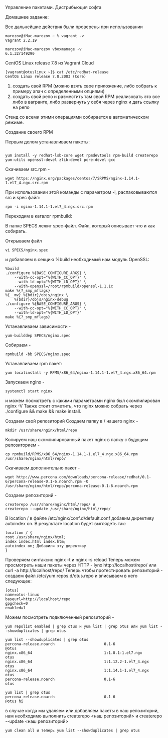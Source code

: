 Управление пакетами. Дистрибьюция софта

Домашнее задание:

Все дальнейшие действия были проверены при использовании
```
marozov@iMac-marozov ~ % vagrant -v
Vagrant 2.2.19
```
```
marozov@iMac-marozov vboxmanage -v
6.1.32r149290
```
CentOS Linux release 7.8 из Vagrant Cloud
```
[vagrant@otuslinux ~]$ cat /etc/redhat-release
CentOS Linux release 7.8.2003 (Core)
```

1) создать свой RPM (можно взять свое приложение, либо собрать к примеру апач с определенными опциями)
2) создать свой репо и разместить там свой RPM
реализовать это все либо в вагранте, либо развернуть у себя через nginx и дать ссылку на репо 


Стенд со всеми этими операциями собирается в автоматическом режиме.

Создание своего RPM

Первым делом устанавливаем пакеты: 

```

yum install -y redhat-lsb-core wget rpmdevtools rpm-build createrepo yum-utils openssl-devel zlib-devel pcre-devel gcc

```

Скачиваем src.rpm - 

```
wget https://nginx.org/packages/centos/7/SRPMS/nginx-1.14.1-1.el7_4.ngx.src.rpm

```
При использовании этой команды с параметром -i, распаковываются src и spec файл: 

```
rpm -i nginx-1.14.1-1.el7_4.ngx.src.rpm

```
Переходим в каталог rpmbuild:

В папке SPECS лежит spec-файл. Файл, который описывает что и как собирать.

Открываем файл 

```
vi SPECS/nginx.spec 

```
и добавляем в секцию %build необходимый нам модуль OpenSSL:

```
%build
./configure %{BASE_CONFIGURE_ARGS} \
    --with-cc-opt="%{WITH_CC_OPT}" \
    --with-ld-opt="%{WITH_LD_OPT}" \
    --with-openssl=/root/rpmbuild/openssl-1.1.1c
make %{?_smp_mflags}
%{__mv} %{bdir}/objs/nginx \
    %{bdir}/objs/nginx-debug
./configure %{BASE_CONFIGURE_ARGS} \
    --with-cc-opt="%{WITH_CC_OPT}" \
    --with-ld-opt="%{WITH_LD_OPT}"
make %{?_smp_mflags}

```
Устанавливаем зависимости - 

```
yum-builddep SPECS/nginx.spec

```
Собираем - 

```
rpmbuild -bb SPECS/nginx.spec

```
Устанавливаем rpm пакет: 

```
yum localinstall -y RPMS/x86_64/nginx-1.14.1-1.el7_4.ngx.x86_64.rpm

```
Запускаем nginx - 

```
systemctl start nginx 

```
и можем посмотреть с какими параметрами nginx был скомпилирован nginx -V
Также стоит отметить, что nginx можно собрать через 
./configure && make && make install.

Создаем свой репозиторий
Создаем папку в / нашего nginx - 

```
mkdir /usr/share/nginx/html/repo

```
Копируем наш скомпилированный пакет nginx в папку с будущим репозиторием -

```
cp rpmbuild/RPMS/x86_64/nginx-1.14.1-1.el7_4.ngx.x86_64.rpm /usr/share/nginx/html/repo/

```
Скачиваем дополнительно пакет - 

```
wget http://www.percona.com/downloads/percona-release/redhat/0.1-6/percona-release-0.1-6.noarch.rpm -O /usr/share/nginx/html/repo/percona-release-0.1-6.noarch.rpm

```
Создаем репозиторий -

```
createrepo /usr/share/nginx/html/repo/ и 
createrepo --update /usr/share/nginx/html/repo/

```
В location / в файле /etc/nginx/conf.d/default.conf добавим директиву autoindex on. В результате location будет выглядеть так:

```
location / {
root /usr/share/nginx/html;
index index.html index.htm;
autoindex on; Добавили эту директиву
}

```
Проверяем синтаксис nginx -t и nginx -s reload
Теперь можем просмотреть наши пакеты через HTTP - lynx http://localhost/repo/ или curl -a http://localhost/repo/
Теперь чтобы протестировать репозиторий - создаем файл /etc/yum.repos.d/otus.repo и вписываем в него следующее:

```
[otus]
name=otus-linux
baseurl=http://localhost/repo
gpgcheck=0
enabled=1
```

Можем посмотреть подключенный репозиторий - 

```
yum repolist enabled | grep otus и yum list | grep otus или yum list --showduplicates | grep otus

```

```
yum list --showduplicates | grep otus
percona-release.noarch                      0.1-6                      @otus
nginx.x86_64                                1:1.8.1-1.el7.ngx          otus
nginx.x86_64                                1:1.12.2-1.el7_4.ngx       otus
nginx.x86_64                                1:1.14.1-1.el7_4.ngx       otus
percona-release.noarch                      0.1-6                      otus

```

```
yum list | grep otus
percona-release.noarch                      0.1-6                      @otus hi

```

в случае когда мы удаляем или добавляем пакеты в наш репозиторий, нам необходимо выполнить createrepo <наш репозиторий> и createrepo --update <наш репозиторий> 

```
yum clean all и теперь yum list --showduplicates | grep otus
```
